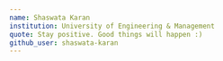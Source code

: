 ```yaml
---
name: Shaswata Karan
institution: University of Engineering & Management
quote: Stay positive. Good things will happen :)
github_user: shaswata-karan
---
```

